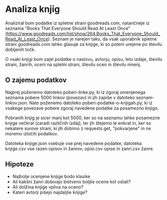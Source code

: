 # Analiza knjig 
Analiziral bom podatke iz spletne strani goodreads.com, natančneje iz seznama "Books That Everyone Should Read At Least Once" (https://www.goodreads.com/list/show/264.Books_That_Everyone_Should_Read_At_Least_Once). Seznam je narejen tako, da vsak uporabnik spletne strani goodreads.com lahko glasuje za knjige, ki so potem urejene po številu dobljenih točk. 

O vsaki knjigi bom zajel podatke o naslovu, avtorju, opisu, letu izdaje, številu strani, žanrih, oceni na spletni strani, številu ocen in številu mnenj. 

## O zajemu podatkov
Najprej poženemo datoteko poberi-linke.py, ki iz zgoraj omenjenega seznama pobere 5000 linkov (povezav) in jih zapiše v datoteko seznam-linkov.json. Nato poženemo datoteko poberi-podatke-o-knjigah.py, ki iz vsakege povezave pobere zgoraj navedene podatke za posamezno knjigo. 

Pobranih knjig je sicer manj kot 5000, ker so na seznamu lahko posamezne knjige večkrat (zaradi različnih izdaj), ter jih štejemo le enkrat in, ker so nekatere surove strani, ki jih dobimo z requests.get, "pokvarjene" in ne moremo izločiti podatkov.

Datoteka knjige.json vsebuje vse prej navedene podatke, datoteka knjige.csv vse razen opisov in žanrov, opisi.csv opise in zanri.csv žanre.

## Hipoteze
- Najbolje ocenjene knjige bodo klasike
- Ali kakšni žanri dobivajo bistveno boljše ocene kot ostali?
- Ali dolžina knjige vpliva na oceno?
- Kateri avtorji pišejo najdaljše knjige?
